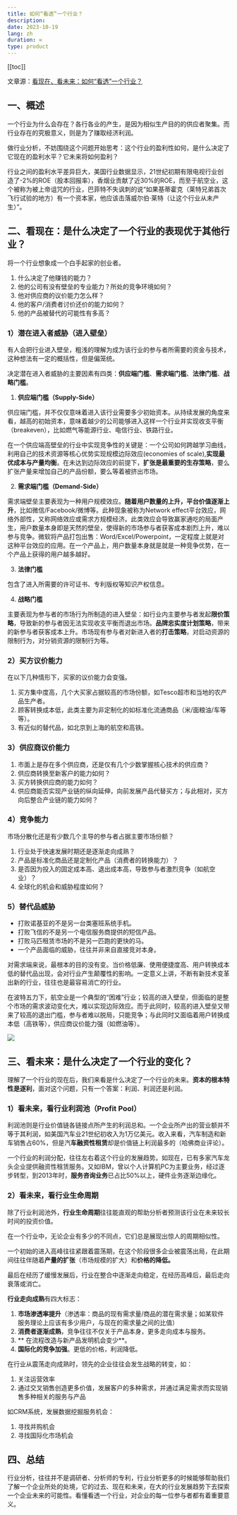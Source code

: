 ```yaml
---
title: 如何“看透”一个行业？
description: 
date: 2023-10-19
lang: zh
duration: ∞
type: product
---
```

[[toc]]

文章源：[看现在、看未来：如何“看透”一个行业？](https://www.woshipm.com/pd/5920937.html)

## 一、概述

一个行业为什么会存在？各行各业的产生，是因为相似生产目的的供应者聚集。而行业存在的究极意义，则是为了赚取经济利润。

做行业分析，不妨围绕这个问题开始思考：这个行业的盈利性如何，是什么决定了它现在的盈利水平？它未来将如何盈利？

行业之间的盈利水平差异巨大，美国行业数据显示，21世纪初期有限电视行业创造了-2%的ROE（股本回报率），香烟业贡献了近30%的ROE，而至于航空业，这个被称为被上帝诅咒的行业，巴菲特不失讽刺的说“如果基蒂霍克（莱特兄弟首次飞行试验的地方）有一个资本家，他应该击落威尔伯·莱特（让这个行业从未产生）”。

## 二、看现在：是什么决定了一个行业的表现优于其他行业？

将一个行业想象成一个白手起家的创业者。

1. 什么决定了他赚钱的能力？
2. 他的公司有没有壁垒的专业能力？所处的竞争环境如何？
3. 他对供应商的议价能力怎么样？
4. 他的客户/消费者讨价还价的能力如何？
5. 他的产品被替代的可能性有多高？

### 1）潜在进入者威胁（进入壁垒）

有人会把行业进入壁垒，粗浅的理解为成为该行业的参与者所需要的资金与技术，这种想法有一定的概括性，但是偏笼统。

决定潜在进入者威胁的主要因素有四类：**供应端门槛**、**需求端门槛**、**法律门槛**、**战略门槛**。

1. **供应端门槛（Supply-Side）**

供应端门槛，并不仅仅意味着进入该行业需要多少初始资本。从持续发展的角度来看，越高的初始资本，意味着越少的公司能够进入这样一个行业并实现收支平衡（breakeven），比如燃气等能源行业、电信行业、铁路行业。

在一个供应端高壁垒的行业中实现竞争性的关键是：一个公司如何跨越学习曲线，利用自己的技术资源等核心优势实现规模边际效应(economies of scale),**实现最优成本与产量均衡**。在未达到边际效应的前提下，**扩张是最重要的生存策略**，要么扩张产量来增加自己的产品份额，要么等着被挤出市场。

2. **需求端门槛（Demand-Side）**

需求端壁垒主要表现为一种用户规模效应。**随着用户数量的上升，平台价值逐渐上升**，比如微信/Facebook/微博等。此种现象被称为Network effect平台效应，网络外部性，又称网络效应或需求方规模经济。此类效应会导致赢家通吃的局面产生，用户数量本身即是天然的壁垒，使得新的市场参与者获客成本剧烈上升，难以参与竞争。微软将产品打包出售：Word/Excel/Powerpoint，一定程度上就是对这种平台效应的应用。在一个产品上，用户数量本身就是就是一种竞争优势，在一个产品上获得的用户越多越好。

3. **法律门槛**

包含了进入所需要的许可证书、专利版权等知识产权信息。

4. **战略门槛**

主要表现为参与者的市场行为所制造的进入壁垒：如行业内主要参与者发起**限价策略**，导致新的参与者因无法实现收支平衡而退出市场。**品牌忠实度计划策略**，带来的新参与者获客成本上升。市场现有参与者对新进入者的**打击策略**，对启动资源的限制行为，对分销资源的限制行为等。

### 2）买方议价能力

在以下几种情形下，买家的议价能力会变强。

1. 买方集中度高，几个大买家占据较高的市场份额，如Tesco超市和当地的农产品生产者。
2. 顾客转换成本低，此类主要为非定制化的如标准化流通商品（米/面粮油/车等等）。
3. 有近似的替代品，如北京到上海的航空和高铁。

### 3）供应商议价能力

1. 市面上是存在多个供应商，还是仅有几个少数掌握核心技术的供应商？
2. 供应商转换至新客户的能力如何？
3. 买方转换供应商的能力如何？
4. 供应商能否实现产业链的纵向延伸，向前发展产品代替买方；与此相对，买方向后整合产业链的能力如何？

### 4）竞争能力

市场分散化还是有少数几个主导的参与者占据主要市场份额？

1. 行业处于快速发展时期还是逐渐走向成熟？
2. 产品是标准化商品还是定制化产品（消费者的转换能力）？
3. 是否因为投入的固定成本高、退出成本高，导致参与者激烈竞争（如航空业）？
4. 全球化的机会和威胁程度如何？

### 5）替代品威胁

- 打败诺基亚的不是另一台类塞班系统手机。
- 打败飞信的不是另一个电信服务商提供的短信产品。
- 打败马匹租赁市场的不是另一匹跑的更快的马。
- 一个产品面临的威胁，往往并非来自直接竞对本身。

对需求端来说，最根本的目的没有变。当价格低廉、使用便捷度高、用户转换成本低的替代品出现，会对行业产生颠覆性的影响。一定意义上讲，不断有新技术变革出新的行业，往往也是最容易消亡的行业。

在波特五力下，航空业是一个典型的“困难”行业；较高的进入壁垒，但面临的是整个市场的需求波动变化大，难以实现边际效应。而于此同时，较高的进入壁垒又带来了较高的退出门槛，参与者难以脱局，只能竞争；与此同时又面临着用户转换成本低（高铁等），供应商议价能力强（如燃油等）。

![](https://cdn.jsdelivr.net/gh/senong2000/image/20231019174035.png)

## 三、看未来：是什么决定了一个行业的变化？

理解了一个行业的现在后，我们来看是什么决定了一个行业的未来。**资本的根本特性是逐利**，面对这个问题，只有一个答案：利润、利润还是利润。

### 1）看未来，看行业利润池（Profit Pool）

利润池则是行业价值链各链接点所产生的利润总和。一个企业所产出的营业额并不等于其利润，如美国汽车业21世纪初收入为1万亿美元。收入来看，汽车制造和新车销售占60%，但是汽**车融资性租赁**却是价值链上利润最多的（哈佛商业评论）。

一个行业的利润分配，往往左右着这个行业的发展趋势。如现在，已有多家汽车龙头企业提供融资性租赁服务。又如IBM，曾以个人计算机PC为主要业务，经过逐步转型，到2013年时，**服务咨询业务**已占比50%以上，硬件业务逐渐边缘化。

### 2）看未来，看行业生命周期

除了行业利润池外，**行业生命周期**往往能直观的帮助分析者预测该行业在未来较长时间的投资价值。

在一个行业中，无论企业有多少的不同点，它们总是展现出惊人的周期相似性。

一个初始的进入高峰往往紧跟着震荡期，在这个阶段很多企业被震荡出局，在此期间往往伴随着**产量的扩张**（市场规模的扩大）和**价格的降低。**

最后在经历了缓慢发展后，行业在整合中逐渐走向稳定，在经历高峰后，最后走向衰落或消亡。

**行业走向成熟**有四大标志：

1. **市场渗透率提升**（渗透率：商品的现有需求量/商品的潜在需求量；如某软件服务理论上应该有多少用户，与现在的需求量之间的比值）
2. **消费者逐渐成熟**，竞争往往不仅关于产品本身，更多走向成本与服务。
3. ** 在流程改造与新产品发明机会变少**。
4. **国际化的竞争加强**。更低的价格，利润降低。

在行业从震荡走向成熟时，领先的企业往往会发生战略的转变，如：

1. 关注运营效率
2. 通过交叉销售创造更多价值，发展客户的多种需求，并通过满足需求而实现销售多种相关的服务与产品

如CRM系统，发展数据挖掘服务机会：

1. 寻找并购机会
2. 寻找国际化市场机会

## 四、总结

行业分析，往往并不是调研者、分析师的专利，行业分析更多的时候能够帮助我们了解一个企业所处的处境，它的过去、现在和未来，在大的行业发展趋势下去探索一个企业未来的可能性。看懂看透一个行业，对企业的每一位参与者都有着重要意义。